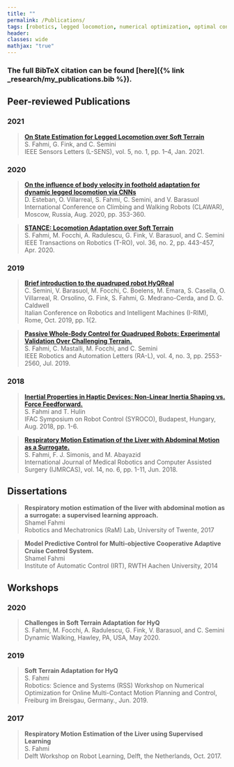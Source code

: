 ```yaml
---
title: ""
permalink: /Publications/
tags: [robotics, legged locomotion, numerical optimization, optimal control]
header:
classes: wide
mathjax: "true"
---
```


<!--
<details>
  <summary>BibTeX source</summary>
  
```
{% raw %}
@Article{Fahmi2019TRO,
  Title                    = {{STANCE}: Locomotion Adaptation over Soft Terrain},
  Author                   = {S. {Fahmi} and M. {Focchi} and A. {Radulescu} 
                           and G. {Fink} and V. {Barasuol} and C. {Semini}},
  Journal                  = {{IEEE} Trans. Robot. ({T-RO})},
  Year                     = {2019},
  Month                    = {Oct.},
  Pages                    = {1--15},
  doi                      = {10.1109/TRO.2019.2954670},
}
{% endraw %}
 ```
</details>

-->


### The full BibTeX citation can be found [here]({% link _research/my_publications.bib %}).

## Peer-reviewed Publications

### 2021
> [__On State Estimation for Legged Locomotion over Soft Terrain__](https://iit-dlslab.github.io/papers/fahmi21lsens.pdf) <br>
S. Fahmi, G. Fink, and C. Semini <br>
IEEE Sensors Letters (L-SENS), vol. 5, no. 1, pp. 1–4, Jan. 2021.


### 2020
> [__On the influence of body velocity in foothold adaptation for dynamic legged locomotion via CNNs__](https://iit-dlslab.github.io/papers/esteban20clawar.pdf)<br>
D. Esteban, O. Villarreal, S. Fahmi, C. Semini, and V. Barasuol <br>
International Conference on Climbing and Walking Robots (CLAWAR), Moscow, Russia, Aug. 2020, pp. 353-360.

> [__STANCE: Locomotion Adaptation over Soft Terrain__](https://iit-dlslab.github.io/papers/fahmi19tro.pdf) <br>
S. Fahmi, M. Focchi, A. Radulescu, G. Fink, V. Barasuol, and C. Semini <br>
IEEE Transactions on Robotics (T-RO), vol. 36, no. 2, pp. 443-457, Apr. 2020.

### 2019
> [__Brief introduction to the quadruped robot HyQReal__](https://iit-dlslab.github.io/papers/irim19semini_final.pdf)<br>
C. Semini, V. Barasuol, M. Focchi, C. Boelens, M. Emara, S. Casella, O. Villarreal, R. Orsolino, G. Fink, S. Fahmi,
G. Medrano-Cerda, and D. G. Caldwell <br>
Italian Conference on Robotics and Intelligent Machines (I-RIM), Rome, Oct. 2019, pp. 1{2.

> [__Passive Whole-Body Control for Quadruped Robots: Experimental Validation Over Challenging Terrain.__](https://iit-dlslab.github.io/papers/fahmi19ral.pdf) <br>
S. Fahmi, C. Mastalli, M. Focchi, and C. Semini <br>
IEEE Robotics and Automation Letters (RA-L), vol. 4, no. 3, pp. 2553-2560, Jul. 2019.

### 2018
> [__Inertial Properties in Haptic Devices: Non-Linear Inertia Shaping vs. Force Feedforward.__](https://www.sciencedirect.com/science/article/pii/S2405896318332270) <br>
S. Fahmi and T. Hulin <br>
IFAC Symposium on Robot Control (SYROCO), Budapest, Hungary, Aug. 2018, pp. 1-6.

> [__Respiratory Motion Estimation of the Liver with Abdominal Motion as a Surrogate.__](https://onlinelibrary.wiley.com/doi/pdf/10.1002/rcs.1940) <br>
S. Fahmi, F. J. Simonis, and M. Abayazid <br>
International Journal of Medical Robotics and Computer Assisted Surgery (IJMRCAS), vol. 14, no. 6, pp. 1-11, Jun. 2018.


## Dissertations
> __Respiratory motion estimation of the liver with abdominal motion as a surrogate: a supervised learning approach.__ <br>
Shamel Fahmi <br>
Robotics and Mechatronics (RaM) Lab, University of Twente, 2017

> __Model Predictive Control for Multi-objective Cooperative Adaptive Cruise Control System.__ <br>
Shamel Fahmi <br>
Institute of Automatic Control (IRT), RWTH Aachen University, 2014

## Workshops

### 2020
> __Challenges in Soft Terrain Adaptation for HyQ__<br>
S. Fahmi, M. Focchi, A. Radulescu, G. Fink, V. Barasuol, and C. Semini<br>
Dynamic Walking, Hawley, PA, USA, May 2020.

### 2019 

> __Soft Terrain Adaptation for HyQ__<br>
S. Fahmi<br>
Robotics: Science and Systems (RSS) Workshop on Numerical Optimization for Online Multi-Contact Motion Planning and Control, Freiburg im Breisgau, Germany., Jun. 2019.

### 2017 
> __Respiratory Motion Estimation of the Liver using Supervised Learning__<br>
S. Fahmi<br>
Delft Workshop on Robot Learning, Delft, the Netherlands, Oct. 2017.